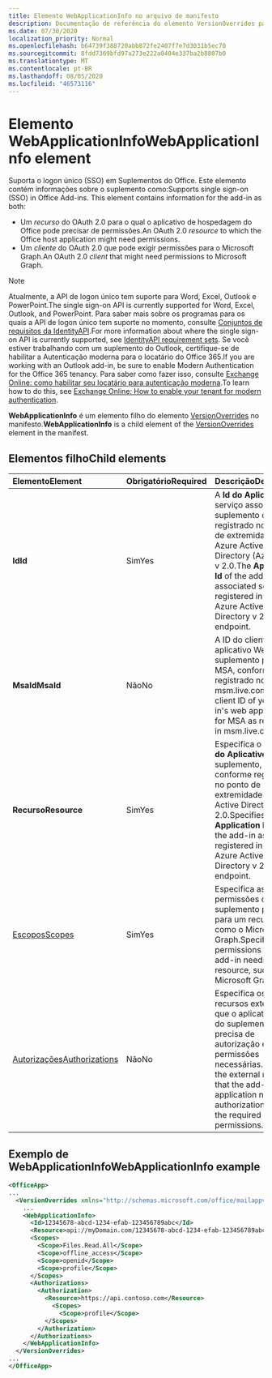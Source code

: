 ```yaml
---
title: Elemento WebApplicationInfo no arquivo de manifesto
description: Documentação de referência do elemento VersionOverrides para arquivos de manifesto de suplementos do Office (XML).
ms.date: 07/30/2020
localization_priority: Normal
ms.openlocfilehash: b64739f388720abb872fe2407f7e7d3031b5ec70
ms.sourcegitcommit: 8fdd7369bfd97a273e222a0404e337ba2b8807b0
ms.translationtype: MT
ms.contentlocale: pt-BR
ms.lasthandoff: 08/05/2020
ms.locfileid: "46573116"
---
```

# <a name="webapplicationinfo-element"></a><span data-ttu-id="78615-103">Elemento WebApplicationInfo</span><span class="sxs-lookup"><span data-stu-id="78615-103">WebApplicationInfo element</span></span>

<span data-ttu-id="78615-104">Suporta o logon único (SSO) em Suplementos do Office. Este elemento contém informações sobre o suplemento como:</span><span class="sxs-lookup"><span data-stu-id="78615-104">Supports single sign-on (SSO) in Office Add-ins. This element contains information for the add-in as both:</span></span>

- <span data-ttu-id="78615-105">Um *recurso* do OAuth 2.0 para o qual o aplicativo de hospedagem do Office pode precisar de permissões.</span><span class="sxs-lookup"><span data-stu-id="78615-105">An OAuth 2.0 *resource* to which the Office host application might need permissions.</span></span>
- <span data-ttu-id="78615-106">Um *cliente* do OAuth 2.0 que pode exigir permissões para o Microsoft Graph.</span><span class="sxs-lookup"><span data-stu-id="78615-106">An OAuth 2.0 *client* that might need permissions to Microsoft Graph.</span></span>

> [!NOTE]
> <span data-ttu-id="78615-107">Atualmente, a API de logon único tem suporte para Word, Excel, Outlook e PowerPoint.</span><span class="sxs-lookup"><span data-stu-id="78615-107">The single sign-on API is currently supported for Word, Excel, Outlook, and PowerPoint.</span></span> <span data-ttu-id="78615-108">Para saber mais sobre os programas para os quais a API de logon único tem suporte no momento, consulte [Conjuntos de requisitos da IdentityAPI](/office/dev/add-ins/reference/requirement-sets/identity-api-requirement-sets).</span><span class="sxs-lookup"><span data-stu-id="78615-108">For more information about where the single sign-on API is currently supported, see [IdentityAPI requirement sets](/office/dev/add-ins/reference/requirement-sets/identity-api-requirement-sets).</span></span> <span data-ttu-id="78615-109">Se você estiver trabalhando com um suplemento do Outlook, certifique-se de habilitar a Autenticação moderna para o locatário do Office 365.</span><span class="sxs-lookup"><span data-stu-id="78615-109">If you are working with an Outlook add-in, be sure to enable Modern Authentication for the Office 365 tenancy.</span></span> <span data-ttu-id="78615-110">Para saber como fazer isso, consulte [Exchange Online: como habilitar seu locatário para autenticação moderna](https://social.technet.microsoft.com/wiki/contents/articles/32711.exchange-online-how-to-enable-your-tenant-for-modern-authentication.aspx).</span><span class="sxs-lookup"><span data-stu-id="78615-110">To learn how to do this, see [Exchange Online: How to enable your tenant for modern authentication](https://social.technet.microsoft.com/wiki/contents/articles/32711.exchange-online-how-to-enable-your-tenant-for-modern-authentication.aspx).</span></span>

<span data-ttu-id="78615-111">**WebApplicationInfo** é um elemento filho do elemento [VersionOverrides](versionoverrides.md) no manifesto.</span><span class="sxs-lookup"><span data-stu-id="78615-111">**WebApplicationInfo** is a child element of the [VersionOverrides](versionoverrides.md) element in the manifest.</span></span>  

## <a name="child-elements"></a><span data-ttu-id="78615-112">Elementos filho</span><span class="sxs-lookup"><span data-stu-id="78615-112">Child elements</span></span>

|  <span data-ttu-id="78615-113">Elemento</span><span class="sxs-lookup"><span data-stu-id="78615-113">Element</span></span> |  <span data-ttu-id="78615-114">Obrigatório</span><span class="sxs-lookup"><span data-stu-id="78615-114">Required</span></span>  |  <span data-ttu-id="78615-115">Descrição</span><span class="sxs-lookup"><span data-stu-id="78615-115">Description</span></span>  |
|:-----|:-----|:-----|
|  <span data-ttu-id="78615-116">**Id**</span><span class="sxs-lookup"><span data-stu-id="78615-116">**Id**</span></span>    |  <span data-ttu-id="78615-117">Sim</span><span class="sxs-lookup"><span data-stu-id="78615-117">Yes</span></span>   |  <span data-ttu-id="78615-118">A **Id do Aplicativo** do serviço associado do suplemento conforme registrado no ponto de extremidade do Azure Active Directory (Azure AD) v 2.0.</span><span class="sxs-lookup"><span data-stu-id="78615-118">The **Application Id** of the add-in's associated service as registered in the Azure Active Directory v 2.0 endpoint.</span></span>|
|  <span data-ttu-id="78615-119">**MsaId**</span><span class="sxs-lookup"><span data-stu-id="78615-119">**MsaId**</span></span>    |  <span data-ttu-id="78615-120">Não</span><span class="sxs-lookup"><span data-stu-id="78615-120">No</span></span>   |  <span data-ttu-id="78615-121">A ID do cliente do aplicativo Web do seu suplemento para o MSA, conforme registrado no msm.live.com.</span><span class="sxs-lookup"><span data-stu-id="78615-121">The client ID of your add-in's web application for MSA as registered in msm.live.com.</span></span>|
|  <span data-ttu-id="78615-122">**Recurso**</span><span class="sxs-lookup"><span data-stu-id="78615-122">**Resource**</span></span>  |  <span data-ttu-id="78615-123">Sim</span><span class="sxs-lookup"><span data-stu-id="78615-123">Yes</span></span>   |  <span data-ttu-id="78615-124">Especifica o **URI da ID do Aplicativo** do suplemento, conforme registrado no ponto de extremidade do Azure Active Directory v 2.0.</span><span class="sxs-lookup"><span data-stu-id="78615-124">Specifies the **Application ID URI** of the add-in as registered in the Azure Active Directory v 2.0 endpoint.</span></span>|
|  [<span data-ttu-id="78615-125">Escopos</span><span class="sxs-lookup"><span data-stu-id="78615-125">Scopes</span></span>](scopes.md)                |  <span data-ttu-id="78615-126">Sim</span><span class="sxs-lookup"><span data-stu-id="78615-126">Yes</span></span>  |  <span data-ttu-id="78615-127">Especifica as permissões que o suplemento precisa para um recurso, como o Microsoft Graph.</span><span class="sxs-lookup"><span data-stu-id="78615-127">Specifies the permissions that the add-in needs to a resource, such as Microsoft Graph.</span></span>  |
|  [<span data-ttu-id="78615-128">Autorizações</span><span class="sxs-lookup"><span data-stu-id="78615-128">Authorizations</span></span>](authorizations.md)  |  <span data-ttu-id="78615-129">Não</span><span class="sxs-lookup"><span data-stu-id="78615-129">No</span></span>   | <span data-ttu-id="78615-130">Especifica os recursos externos que o aplicativo Web do suplemento precisa de autorização e as permissões necessárias.</span><span class="sxs-lookup"><span data-stu-id="78615-130">Specifies the external resources that the add-in's web application needs authorization to and the required permissions.</span></span>|

## <a name="webapplicationinfo-example"></a><span data-ttu-id="78615-131">Exemplo de WebApplicationInfo</span><span class="sxs-lookup"><span data-stu-id="78615-131">WebApplicationInfo example</span></span>

```xml
<OfficeApp>
...
  <VersionOverrides xmlns="http://schemas.microsoft.com/office/mailappversionoverrides" xsi:type="VersionOverridesV1_0">
    ...
    <WebApplicationInfo>
      <Id>12345678-abcd-1234-efab-123456789abc</Id>
      <Resource>api://myDomain.com/12345678-abcd-1234-efab-123456789abc</Resource>
      <Scopes>
        <Scope>Files.Read.All</Scope>
        <Scope>offline_access</Scope>
        <Scope>openid</Scope>
        <Scope>profile</Scope>
      </Scopes>
      <Authorizations>
        <Authorization>
          <Resource>https://api.contoso.com</Resource>
            <Scopes>
              <Scope>profile</Scope>
          </Scopes>
        </Authorization>
      </Authorizations>
    </WebApplicationInfo>
  </VersionOverrides>
...
</OfficeApp>
```
